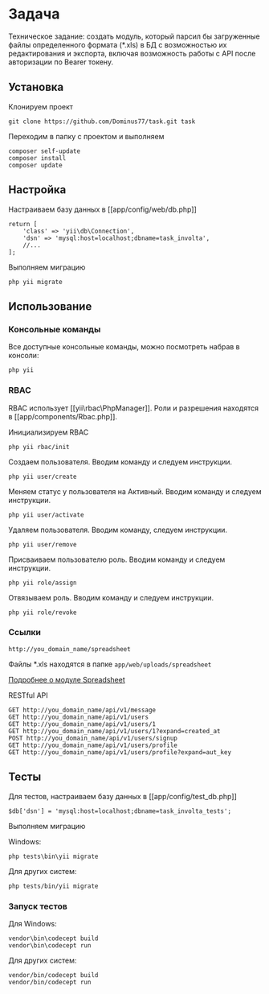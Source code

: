# Задача
Техническое задание: создать модуль, который парсил бы загруженные файлы определенного формата (*.xls) в БД с возможностью их редактирования и экспорта, включая возможность работы с API после авторизации по Bearer токену.
## Установка
Клонируем проект
```
git clone https://github.com/Dominus77/task.git task

```
Переходим в папку с проектом и выполняем
```
composer self-update
composer install
composer update
```

## Настройка
Настраиваем базу данных в [[app/config/web/db.php]]

```
return [
    'class' => 'yii\db\Connection',
    'dsn' => 'mysql:host=localhost;dbname=task_involta',
    //...
];
```
Выполняем миграцию
```
php yii migrate
```
## Использование
### Консольные команды
Все доступные консольные команды, можно посмотреть набрав в консоли:
```
php yii
```
### RBAC
RBAC использует [[yii\rbac\PhpManager]]. Роли и разрешения находятся в [[app/components/Rbac.php]].

Инициализируем RBAC
```
php yii rbac/init

```

Создаем пользователя. Вводим команду и следуем инструкции.
```
php yii user/create
```
Меняем статус у пользователя на Активный. Вводим команду и следуем инструкции.
```
php yii user/activate
```
Удаляем пользователя. Вводим команду, следуем инструкции.
```
php yii user/remove

```
Присваиваем пользователю роль. Вводим команду и следуем инструкции.
```
php yii role/assign
```
Отвязываем роль. Вводим команду и следуем инструкции.
```
php yii role/revoke
```
### Ссылки
```
http://you_domain_name/spreadsheet
```
Файлы *.xls находятся в папке `app/web/uploads/spreadsheet`

[Подробнее о модуле Spreadsheet](https://github.com/Dominus77/task/blob/master/modules/spreadsheet/README.md)

RESTful API

```
GET http://you_domain_name/api/v1/message
GET http://you_domain_name/api/v1/users
GET http://you_domain_name/api/v1/users/1
GET http://you_domain_name/api/v1/users/1?expand=created_at
POST http://you_domain_name/api/v1/users/signup
GET http://you_domain_name/api/v1/users/profile
GET http://you_domain_name/api/v1/users/profile?expand=aut_key
```

## Тесты
Для тестов, настраиваем базу данных в [[app/config/test_db.php]]
```
$db['dsn'] = 'mysql:host=localhost;dbname=task_involta_tests';
```
Выполняем миграцию

Windows:
```
php tests\bin\yii migrate
```
Для других систем:
```
php tests/bin/yii migrate
```
### Запуск тестов

Для Windows:
```
vendor\bin\codecept build
vendor\bin\codecept run
```
Для других систем:
```
vendor/bin/codecept build
vendor/bin/codecept run
```
